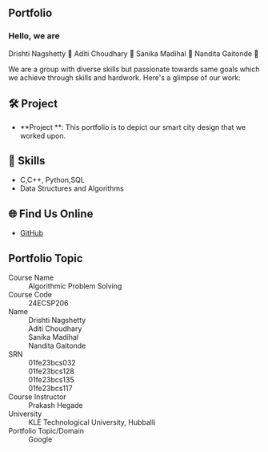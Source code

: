 ## Portfolio

### Hello, we are 
Drishti Nagshetty 👋
Aditi Choudhary 👋
Sanika Madihal 👋
Nandita Gaitonde 👋

We are a group with diverse skills but passionate towards same goals which we achieve through skills and hardwork. Here's a glimpse of our work:

## 🛠️ Project
- **Project **: This portfolio is to depict our smart city design that we worked upon.

## 🚀 Skills
- C,C++, Python,SQL
- Data Structures and Algorithms

## 🌐 Find Us Online
- [GitHub](https://github.com/your-github-01fe23bcs128)

## Portfolio Topic

<dl>
<dt>Course Name</dt>
<dd>Algorithmic Problem Solving</dd>
<dt>Course Code</dt>
<dd>24ECSP206</dd>
<dt>Name</dt>
<dd>Drishti Nagshetty</dd>
<dd>Aditi Choudhary</dd>
<dd>Sanika Madihal</dd>
<dd>Nandita Gaitonde</dd>
<dt>SRN</dt>
<dd>01fe23bcs032</dd>
<dd>01fe23bcs128</dd>
<dd>01fe23bcs135</dd>
<dd>01fe23bcs117</dd>
<dt>Course Instructor</dt>
<dd>Prakash Hegade</dd>
<dt>University</dt>
<dd>KLE Technological University, Hubballi</dd>
<dt>Portfolio Topic/Domain</dt>
<dd>Google</dd>
</dl>

